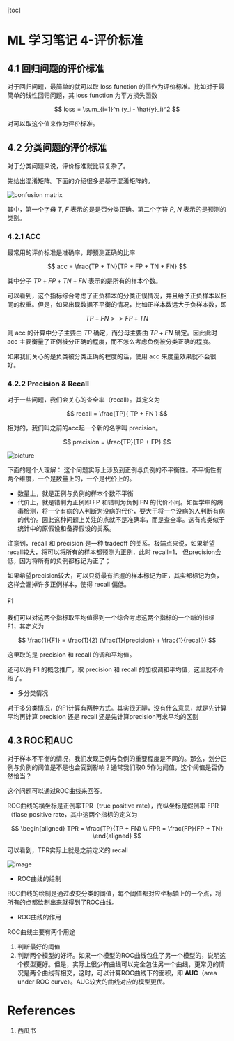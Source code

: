 [toc]

# ML 学习笔记 4-评价标准

## 4.1 回归问题的评价标准

对于回归问题，最简单的就可以取 loss function 的值作为评价标准。比如对于最简单的线性回归问题，其 loss function 为平方损失函数

$$
loss = \sum_{i=1}^n (y_i - \hat{y}_i)^2
$$ 

对可以取这个值来作为评价标准。

## 4.2 分类问题的评价标准

对于分类问题来说，评价标准就比较复杂了。

先给出混淆矩阵。下面的介绍很多是基于混淆矩阵的。

![confusion matrix ](https://gitee.com/EdwardElric_1683260718/picture_bed/raw/master/img/20200428111323.png)

其中，第一个字母 $T$, $F$  表示的是是否分类正确。第二个字符  $P$, $N$  表示的是预测的类别。

### 4.2.1 ACC

最常用的评价标准是准确率，即预测正确的比率

$$
acc = \frac{TP + TN}{TP + FP + TN + FN}
$$ 

其中分子 $TP + FP + TN + FN$ 表示的是所有的样本个数。

可以看到，这个指标综合考虑了正负样本的分类正误情况，并且给予正负样本以相同的权重。但是，如果出现数据不平衡的情况，比如正样本数远大于负样本数，即

$$
TP + FN >> FP + TN
$$ 

则 acc 的计算中分子主要由 $TP$ 确定，而分母主要由 $TP + FN$  确定。因此此时 acc 主要衡量了正例被分正确的程度，而不怎么考虑负例被分类正确的程度。

如果我们关心的是负类被分类正确的程度的话，使用 acc 来度量效果就不会很好。

### 4.2.2 Precision & Recall

对于一些问题，我们会关心的查全率（recall）。其定义为

$$
recall = \frac{TP}{ TP + FN }
$$ 

相对的，我们叫之前的acc起一个新的名字叫 precision。

$$
precision = \frac{TP}{TP + FP}
$$ 

![picture](https://gitee.com/EdwardElric_1683260718/picture_bed/raw/master/img/20200428112626.png)

下面的是个人理解：
这个问题实际上涉及到正例与负例的不平衡性。不平衡性有两个维度，一个是数量上的，一个是代价上的。

- 数量上，就是正例与负例的样本个数不平衡
- 代价上，就是错判为正例即 FP 和错判为负例 FN 的代价不同。如医学中的病毒检测，将一个有病的人判断为没病的代价，要大于将一个没病的人判断有病的代价。因此这种问题上关注的点就不是准确率，而是查全率。这有点类似于统计中的原假设和备择假设的关系。

注意到，recall 和 precision 是一种 tradeoff 的关系。极端点来说，如果希望recall较大，将可以将所有的样本都预测为正例，此时 recall=1，
但precision会低，因为将所有的负例都标记为正了；

如果希望precision较大，可以只将最有把握的样本标记为正，其实都标记为负，这样会漏掉许多正例样本，使得 recall 偏低。

#### F1

我们可以对这两个指标取平均值得到一个综合考虑这两个指标的一个新的指标 F1，其定义为

$$
\frac{1}{F1} = \frac{1}{2} (\frac{1}{precision} + \frac{1}{recall})
$$ 

这里取的是 precision 和 recall 的调和平均值。

还可以将 F1 的概念推广，取 precision 和 recall 的加权调和平均值，这里就不介绍了。

- 多分类情况

对于多分类情况，的F1计算有两种方式。其实很无聊，没有什么意思，就是先计算平均再计算 precision 还是 recall 还是先计算precision再求平均的区别

## 4.3 ROC和AUC

对于样本不平衡的情况，我们发现正例与负例的重要程度是不同的。那么，划分正例与负例的阈值是不是也会受到影响？通常我们取0.5作为阈值，这个阈值是否仍然恰当？

这个问题可以通过ROC曲线来回答。

ROC曲线的横坐标是正例率TPR（true positive rate），而纵坐标是假例率 FPR（flase positive rate，其中这两个指标的定义为 

$$
\begin{aligned}
TPR = \frac{TP}{TP + FN} \\
FPR = \frac{FP}{FP + TN}
\end{aligned}
$$ 

可以看到，TPR实际上就是之前定义的 recall

![image](https://gitee.com/EdwardElric_1683260718/picture_bed/raw/master/img/20200428112659.png)

- ROC曲线的绘制

ROC曲线的绘制是通过改变分类的阈值，每个阈值都对应坐标轴上的一个点，将所有的点都绘制出来就得到了ROC曲线。

- ROC曲线的作用

ROC曲线主要有两个用途
1. 判断最好的阈值
2. 判断两个模型的好坏。如果一个模型的ROC曲线包住了另一个模型的，说明这个模型更好。但是，实际上很少有曲线可以完全包住另一个曲线，更常见的情况是两个曲线有相交，这时，可以计算ROC曲线下的面积，即 **AUC**（area under ROC curve）。AUC较大的曲线对应的模型更优。

# References
1. 西瓜书
